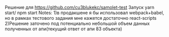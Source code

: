 Решение для https://github.com/cu3blukekc/samolet-test
Запуск yarn start/ npm start
Notes:
1)в продакшене я бы использовал webpack+babel, но в рамках тестового задания мне кажется достаточно react-scripts
2)Решение заточено под потенциально небольшой объем данных полученных от апи(текущий ответ от апи 83 объекта)

